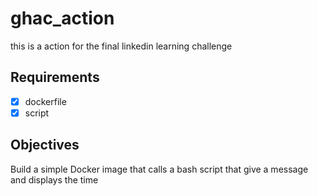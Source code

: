 # ghac_action
this is a action for the final linkedin learning challenge

## Requirements
- [x] dockerfile
- [x] script

## Objectives
Build a simple Docker image that calls a bash script that give a message and displays the time